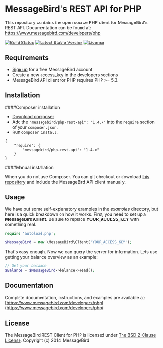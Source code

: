 MessageBird's REST API for PHP
===============================
This repository contains the open source PHP client for MessageBird's REST API. Documentation can be found at: https://www.messagebird.com/developers/php

[![Build Status](https://travis-ci.org/messagebird/php-rest-api.svg?branch=master)](https://travis-ci.org/messagebird/php-rest-api)
[![Latest Stable Version](https://poser.pugx.org/messagebird/php-rest-api/v/stable.svg)](https://packagist.org/packages/messagebird/php-rest-api)
[![License](https://poser.pugx.org/messagebird/php-rest-api/license.svg)](https://packagist.org/packages/messagebird/php-rest-api)

Requirements
-----

- [Sign up](https://www.messagebird.com/en/signup) for a free MessageBird account
- Create a new access_key in the developers sections
- MessageBird API client for PHP requires PHP >= 5.3.

Installation
-----

####Composer installation

- [Download composer](https://getcomposer.org/doc/00-intro.md#installation-nix)
- Add the `"messagebird/php-rest-api": "1.4.x"` into the `require` section of your `composer.json`.
- Run `composer install`.

```
{
    "require": {
        "messagebird/php-rest-api": "1.4.x"
    }
}
```

####Manual installation

When you do not use Composer. You can git checkout or download [this repository](https://github.com/messagebird/php-rest-api/archive/master.zip) and include the MessageBird API client manually.


Usage
-----

We have put some self-explanatory examples in the *examples* directory, but here is a quick breakdown on how it works. First, you need to set up a **MessageBird\Client**. Be sure to replace **YOUR_ACCESS_KEY** with something real.

```php
require 'autoload.php';

$MessageBird = new \MessageBird\Client('YOUR_ACCESS_KEY');

```

That's easy enough. Now we can query the server for information. Lets use getting your balance overview as an example:

```php
// Get your balance
$Balance = $MessageBird->balance->read();
```


Documentation
----
Complete documentation, instructions, and examples are available at:
[https://www.messagebird.com/developers/php](https://www.messagebird.com/developers/php)


License
----
The MessageBird REST Client for PHP is licensed under [The BSD 2-Clause License](http://opensource.org/licenses/BSD-2-Clause). Copyright (c) 2014, MessageBird
